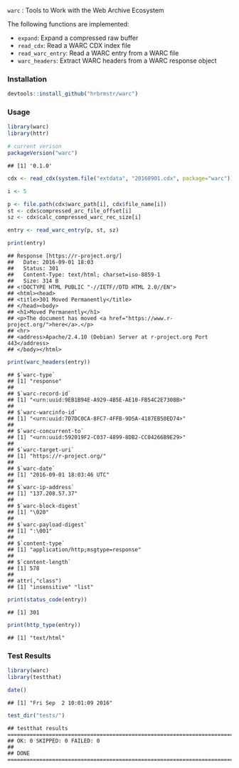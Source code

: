 
`warc` : Tools to Work with the Web Archive Ecosystem

The following functions are implemented:

-   `expand`: Expand a compressed raw buffer
-   `read_cdx`: Read a WARC CDX index file
-   `read_warc_entry`: Read a WARC entry from a WARC file
-   `warc_headers`: Extract WARC headers from a WARC response object

### Installation

``` r
devtools::install_github("hrbrmstr/warc")
```

### Usage

``` r
library(warc)
library(httr)

# current verison
packageVersion("warc")
```

    ## [1] '0.1.0'

``` r
cdx <- read_cdx(system.file("extdata", "20160901.cdx", package="warc"))

i <- 5

p <- file.path(cdx$warc_path[i], cdx$file_name[i])
st <- cdx$compressed_arc_file_offset[i]
sz <- cdx$calc_compressed_warc_rec_size[i]

entry <- read_warc_entry(p, st, sz)

print(entry)
```

    ## Response [https://r-project.org/]
    ##   Date: 2016-09-01 18:03
    ##   Status: 301
    ##   Content-Type: text/html; charset=iso-8859-1
    ##   Size: 314 B
    ## <!DOCTYPE HTML PUBLIC "-//IETF//DTD HTML 2.0//EN">
    ## <html><head>
    ## <title>301 Moved Permanently</title>
    ## </head><body>
    ## <h1>Moved Permanently</h1>
    ## <p>The document has moved <a href="https://www.r-project.org/">here</a>.</p>
    ## <hr>
    ## <address>Apache/2.4.10 (Debian) Server at r-project.org Port 443</address>
    ## </body></html>

``` r
print(warc_headers(entry))
```

    ## $`warc-type`
    ## [1] "response"
    ## 
    ## $`warc-record-id`
    ## [1] "<urn:uuid:9EB1B94E-A929-4B5E-AE10-FB54C2E7308B>"
    ## 
    ## $`warc-warcinfo-id`
    ## [1] "<urn:uuid:7D7DC0CA-8FC7-4FFB-9D5A-4187EB50ED74>"
    ## 
    ## $`warc-concurrent-to`
    ## [1] "<urn:uuid:592019F2-C037-4899-8DB2-CC04266B9E29>"
    ## 
    ## $`warc-target-uri`
    ## [1] "https://r-project.org/"
    ## 
    ## $`warc-date`
    ## [1] "2016-09-01 18:03:46 UTC"
    ## 
    ## $`warc-ip-address`
    ## [1] "137.208.57.37"
    ## 
    ## $`warc-block-digest`
    ## [1] "\020"
    ## 
    ## $`warc-payload-digest`
    ## [1] ":\001"
    ## 
    ## $`content-type`
    ## [1] "application/http;msgtype=response"
    ## 
    ## $`content-length`
    ## [1] 578
    ## 
    ## attr(,"class")
    ## [1] "insensitive" "list"

``` r
print(status_code(entry))
```

    ## [1] 301

``` r
print(http_type(entry))
```

    ## [1] "text/html"

### Test Results

``` r
library(warc)
library(testthat)

date()
```

    ## [1] "Fri Sep  2 10:01:09 2016"

``` r
test_dir("tests/")
```

    ## testthat results ========================================================================================================
    ## OK: 0 SKIPPED: 0 FAILED: 0
    ## 
    ## DONE ===================================================================================================================
